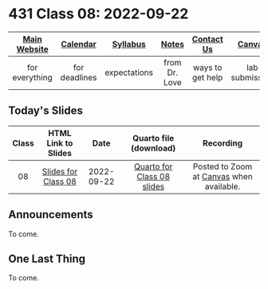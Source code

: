 # 431 Class 08: 2022-09-22

[Main Website](https://thomaselove.github.io/431-2022/) | [Calendar](https://thomaselove.github.io/431-2022/calendar.html) | [Syllabus](https://thomaselove.github.io/431-syllabus-2022/) | [Notes](https://thomaselove.github.io/431-notes/) | [Contact Us](https://thomaselove.github.io/431-2022/contact.html) | [Canvas](https://canvas.case.edu) | [Data and Code](https://github.com/THOMASELOVE/431-data)
:-----------: | :--------------: | :----------: | :---------: | :-------------: | :-----------: | :------------:
for everything | for deadlines | expectations | from Dr. Love | ways to get help | lab submission | for downloads

## Today's Slides

Class | HTML Link to Slides | Date | Quarto file (download) | Recording
:---: | :------------: | :---: | :--------------: | :----: 
08 | [Slides for Class 08](https://thomaselove.github.io/431-slides-2022/class08.html) | 2022-09-22 | [Quarto for Class 08 slides](https://thomaselove.github.io/431-slides-2022/class08.qmd) | Posted to Zoom at [Canvas](https://canvas.case.edu) when available.

## Announcements

To come.

## One Last Thing

To come.
